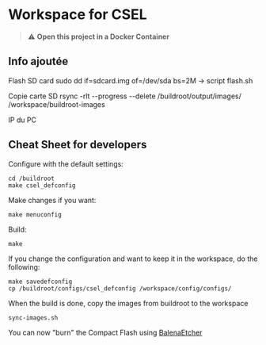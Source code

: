 # Workspace for CSEL

> :warning: **Open this project in a Docker Container**
## Info ajoutée 
Flash SD card
sudo dd if=sdcard.img of=/dev/sda bs=2M
-> script flash.sh

Copie carte SD
rsync -rlt --progress --delete /buildroot/output/images/ /workspace/buildroot-images

IP du PC

## Cheat Sheet for developers


Configure with the default settings:

```
cd /buildroot
make csel_defconfig
```

Make changes if you want:

```
make menuconfig
```

Build:

```
make
```

If you change the configuration and want to keep it in the workspace, do the following:

```
make savedefconfig
cp /buildroot/configs/csel_defconfig /workspace/config/configs/
```

When the build is done, copy the images from buildroot to the workspace

```
sync-images.sh
```

You can now "burn" the Compact Flash using [BalenaEtcher](https://www.balena.io/etcher/)
